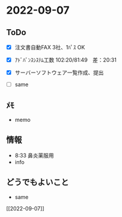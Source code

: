 # 2022-09-07

## ToDo
- [x] 注文書自動FAX 3社、1ﾊﾟｽ OK
- [x] ｱﾄﾞﾊﾞﾝｽｼｽﾃﾑ工数 102:20/81:49　差：20:31
- [x] サーバーソフトウェア一覧作成、提出
- [ ] same


## ﾒﾓ
- memo


## 情報
- 8:33 鼻炎薬服用
- info


## どうでもよいこと
- same


[[2022-09-07]]

